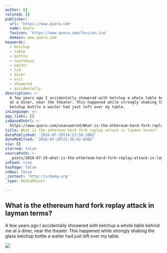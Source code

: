 ```yaml
---
author: []
related: []
publisher:
  url: 'https://www.quora.com'
  name: Quora
  favicon: 'https://www.quora.com/favicon.ico'
  domain: www.quora.com
keywords:
  - ketchup
  - table
  - bottle
  - courteous
  - waiter
  - lid
  - diner
  - evil
  - showered
  - accidentally
description: >-
  A few years ago I accidentally showered with ketchup a whole table behind me
  at a diner, near the theater. This happened while strongly shaking the glass
  ketchup bottle a waiter had just left over my table.
inLanguage: en
app_links: []
isBasedOnUrl: >-
  https://www.quora.com/unanswered/What-is-the-ethereum-hard-fork-replay-attack-in-layman-terms
title: What is the ethereum hard fork replay attack in layman terms?
datePublished: '2016-07-29T14:23:58.386Z'
dateModified: '2016-07-28T21:36:42.846Z'
via: {}
starred: false
sourcePath: >-
  _posts/2016-07-29-what-is-the-ethereum-hard-fork-replay-attack-in-layman-terms.md
inFeed: true
hasPage: false
inNav: false
_context: 'http://schema.org'
_type: MediaObject

---
```

<article style=""><h1>What is the ethereum hard fork replay attack in layman terms?</h1><p>A few years ago I accidentally showered with ketchup a whole table behind me at a diner, near the theater. This happened while strongly shaking the glass ketchup bottle a waiter had just left over my table.</p><img src="https://qsf.ec.quoracdn.net/-images.new_grid.fb_share_default.pnge6dde9cfa6e03c43.png" /></article>